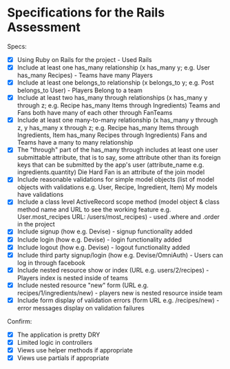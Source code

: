# Specifications for the Rails Assessment

Specs:
- [x] Using Ruby on Rails for the project - Used Rails
- [x] Include at least one has_many relationship (x has_many y; e.g. User has_many Recipes) - Teams have many Players
- [x] Include at least one belongs_to relationship (x belongs_to y; e.g. Post belongs_to User) - Players Belong to a team
- [x] Include at least two has_many through relationships (x has_many y through z; e.g. Recipe has_many Items through Ingredients) Teams and Fans both have many of each other through FanTeams
- [x] Include at least one many-to-many relationship (x has_many y through z, y has_many x through z; e.g. Recipe has_many Items through Ingredients, Item has_many Recipes through Ingredients) Fans and Teams have a many to many relationship
- [x] The "through" part of the has_many through includes at least one user submittable attribute, that is to say, some attribute other than its foreign keys that can be submitted by the app's user (attribute_name e.g. ingredients.quantity) Die Hard Fan is an attribute of the join model
- [x] Include reasonable validations for simple model objects (list of model objects with validations e.g. User, Recipe, Ingredient, Item) My models have validations
- [x] Include a class level ActiveRecord scope method (model object & class method name and URL to see the working feature e.g. User.most_recipes URL: /users/most_recipes) - used .where and .order in the project
- [x] Include signup (how e.g. Devise) - signup functionality added
- [x] Include login (how e.g. Devise) - login functionality added
- [x] Include logout (how e.g. Devise) - logout functionality added
- [x] Include third party signup/login (how e.g. Devise/OmniAuth) - Users can log in through facebook
- [x] Include nested resource show or index (URL e.g. users/2/recipes) - Players index is nested inside of teams
- [x] Include nested resource "new" form (URL e.g. recipes/1/ingredients/new) - players new is nested resource inside team
- [x] Include form display of validation errors (form URL e.g. /recipes/new) - error messages display on validation failures

Confirm:
- [x] The application is pretty DRY
- [x] Limited logic in controllers
- [x] Views use helper methods if appropriate
- [x] Views use partials if appropriate